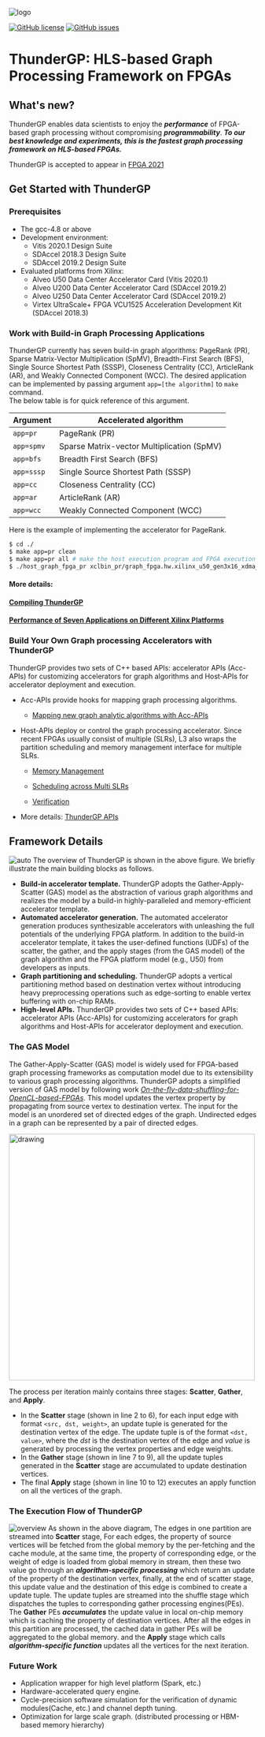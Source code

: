 ![logo](docs/images/ThunderGP.png)

[![GitHub license](https://img.shields.io/badge/license-apache2-yellowgreen)](./LICENSE)
[![GitHub issues](https://img.shields.io/github/issues/Xtra-Computing/On-the-fly-data-shuffling-for-OpenCL-based-FPGAs.svg)](https://github.com/Xtra-Computing/On-the-fly-data-shuffling-for-OpenCL-based-FPGAs/issues)

# ThunderGP: HLS-based Graph Processing Framework on FPGAs

## What's new?

ThunderGP enables data scientists to enjoy the ***performance*** of FPGA-based graph processing without compromising ***programmability***. ***To our best knowledge and experiments, this is the fastest graph processing framework on HLS-based FPGAs.***  

ThunderGP is accepted to appear in [FPGA 2021](https://isfpga.org/)


## Get Started with ThunderGP

### Prerequisites
* The gcc-4.8 or above
* Development environment:
    * Vitis 2020.1 Design Suite
    * SDAccel 2018.3 Design Suite
    * SDAccel 2019.2 Design Suite
* Evaluated platforms from Xilinx:
    * Alveo U50 Data Center Accelerator Card (Vitis 2020.1)
    * Alveo U200 Data Center Accelerator Card (SDAccel 2019.2)
    * Alveo U250 Data Center Accelerator Card (SDAccel 2019.2)
    * Virtex UltraScale+ FPGA VCU1525 Acceleration Development Kit (SDAccel 2018.3)
    
### Work with Build-in Graph Processing Applications
ThunderGP currently has seven build-in graph algorithms: PageRank (PR), Sparse Matrix-Vector Multiplication (SpMV), Breadth-First Search (BFS), Single Source Shortest Path (SSSP), Closeness Centrality (CC), ArticleRank (AR), and Weakly Connected Component (WCC). 
The desired application can be implemented by passing argument ```app=[the algorithm]``` to ``` make ``` command.   
The below table is for quick reference of this argument.

| Argument    | Accelerated algorithm  |
|--------------|--------------|
| ```app=pr``` | PageRank (PR)|
| ```app=spmv``` | Sparse Matrix-vector Multiplication (SpMV) |
| ```app=bfs``` | Breadth First Search (BFS)|
| ```app=sssp``` | Single Source Shortest Path (SSSP)|
| ```app=cc``` | Closeness Centrality (CC)|
| ```app=ar``` | ArticleRank  (AR)|
| ```app=wcc``` | Weakly Connected Component  (WCC)|

Here is the example of implementing the accelerator for PageRank. 
```sh
$ cd ./
$ make app=pr clean
$ make app=pr all # make the host execution program and FPGA execution program for pagerank application. It takes time.
$ ./host_graph_fpga_pr xclbin_pr/graph_fpga.hw.xilinx_u50_gen3x16_xdma_201920_3.xclbin wiki-talk
```
#### More details: 
#### [Compiling ThunderGP ](docs/compile_arch.md)
#### [Performance of Seven Applications on Different Xilinx Platforms](docs/results.md)

### Build Your Own Graph processing Accelerators with ThunderGP
ThunderGP provides two sets of C++ based APIs: accelerator APIs (Acc-APIs) for customizing accelerators for graph algorithms and Host-APIs for accelerator deployment and execution.

* Acc-APIs provide hooks for mapping graph processing algorithms. 
    * [Mapping new graph analytic algorithms with Acc-APIs](docs/algorithm_mapping.md)  

* Host-APIs deploy or control the graph processing accelerator. Since recent FPGAs usually consist of multiple (SLRs), L3 also wraps the partition scheduling and memory management interface for multiple SLRs. 

    * [Memory Management](docs/memory.md) 

    * [Scheduling across Multi SLRs](docs/scheduling.md) 

    * [Verification](docs/verification.md)

* More details: [ThunderGP APIs ](docs/api_details.md)


## Framework Details
![auto](docs/images/automation.png)
The overview of ThunderGP is shown in the above figure. We briefly illustrate the main building blocks as follows.
* **Build-in accelerator template.** ThunderGP adopts the Gather-Apply-Scatter (GAS) model as the abstraction of various graph algorithms and realizes the model by a build-in highly-paralleled and memory-efficient accelerator template.
* **Automated accelerator generation.** The automated accelerator generation produces synthesizable accelerators with unleashing the full potentials of the underlying FPGA platform. In addition to the build-in accelerator template, it takes the user-defined functions (UDFs) of the scatter, the gather, and the apply stages (from the GAS model) of the graph algorithm and the FPGA platform model (e.g., U50)  from developers as inputs.
* **Graph partitioning and scheduling.** ThunderGP adopts a vertical partitioning method based on destination vertex without introducing heavy preprocessing operations such as edge-sorting to enable vertex buffering with on-chip RAMs.
* **High-level APIs.** ThunderGP provides two sets of C++ based APIs: accelerator APIs (Acc-APIs) for customizing accelerators for graph algorithms and Host-APIs for accelerator deployment and execution.


### The GAS Model
The Gather-Apply-Scatter (GAS) model is widely used for FPGA-based graph processing frameworks as computation model due to its extensibility to various graph processing algorithms. ThunderGP adopts a simplified version of GAS model by following work [*On-the-fly-data-shuffling-for-OpenCL-based-FPGAs*](https://www.comp.nus.edu.sg/~hebs/pub/fpl19-graph.pdf).
This model updates the vertex property by propagating from source vertex to destination vertex. The input for the model is an unordered set of directed edges of the graph. Undirected edges in a graph can be represented by a pair of directed edges. 

<img src="docs/images/GASmodel.png" alt="drawing" width="500"/>

The process per iteration mainly contains three stages: **Scatter**, **Gather**, and **Apply**. 

* In the  **Scatter** stage (shown in line 2 to 6), for each input edge with format ```<src, dst, weight>```, an update tuple is generated for the destination vertex of the edge. The update tuple is of the format ```<dst, value>```, where the *dst* is the destination vertex of the edge and *value* is generated by processing the vertex properties and edge weights. 
* In the **Gather** stage (shown in line 7 to 9), all the update tuples generated in the  **Scatter** stage are accumulated to update destination vertices. 
* The final **Apply** stage (shown in line 10 to 12) executes an apply function on all the vertices of the graph. 


### The Execution Flow of ThunderGP

![overview](docs/images/overview.png)
As shown in the above diagram, The edges in one partition are streamed into **Scatter** stage, For each edges, the property of source vertices will be fetched from the global memory by the per-fetching and the cache module, at the same time, the property of corresponding edge, or the weight of edge is loaded from global memory in stream, then these two value go through an *__algorithm-specific processing__* which return an update of the property of the destination vertex, finally, at the end of scatter stage, this update value and the destination of this edge is combined to create a update tuple. The update tuples are streamed into the shuffle stage which dispatches the tuples to corresponding gather processing engines(PEs). The **Gather** PEs *__accumulates__* the update value in local on-chip memory which is caching the property of destination vertices. After all the edges in this partition are processed, the cached data in gather PEs will be aggregated to the global memory. and the **Apply** stage which calls *__algorithm-specific function__* updates all the vertices for the next iteration.

### Future Work
* Application wrapper for high level platform (Spark, etc.)
* Hardware-accelerated query engine.
* Cycle-precision software simulation for the verification of dynamic modules(Cache, etc.) and channel depth tuning.
* Optimization for large scale graph. (distributed processing or HBM-based memory hierarchy)
